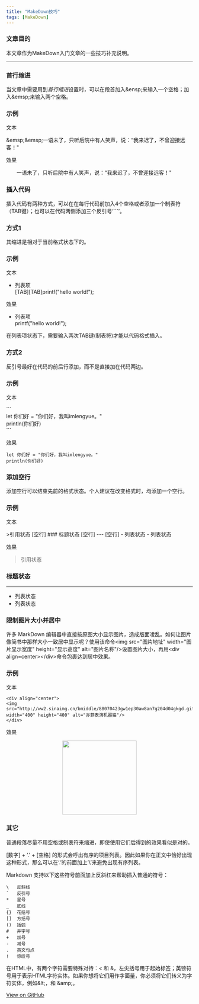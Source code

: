 ```yaml
---
title: "MakeDown技巧"
tags: [MakeDown]
---
```


### 文章目的

本文章作为MakeDown入门文章的一些技巧补充说明。

---

### 首行缩进

当文章中需要用到*首行缩进*设置时，可以在段首加入&amp;ensp;来输入一个空格；加入&amp;emsp;来输入两个空格。

### 示例
文本

&amp;emsp;&amp;emsp;一语未了，只听后院中有人笑声，说：“我来迟了，不曾迎接远客！"

效果

&emsp;&emsp;一语未了，只听后院中有人笑声，说：“我来迟了，不曾迎接远客！"

### 插入代码

插入代码有两种方式，可以在在每行代码前加入4个空格或者添加一个制表符（TAB键）；也可以在代码两侧添加三个反引号‘\`\`\`’。

### 方式1

其缩进是相对于当前格式状态下的。

### 示例

文本

+	列表项    
\[TAB\]\[TAB\]printf("hello world!");

效果

+	列表项    
		printf("hello world!");

在列表项状态下，需要输入两次TAB键(制表符)才能以代码格式插入。

### 方式2

反引号最好在代码的前后行添加，而不是直接加在代码两边。

### 示例

文本

\`\`\`    
let 你们好 = "你们好，我叫imlengyue。"    
println(你们好)    
\`\`\`

效果

```
let 你们好 = "你们好，我叫imlengyue。"
println(你们好)
```
### 添加空行

添加空行可以结束先前的格式状态。个人建议在改变格式时，均添加一个空行。

### 示例

文本

\>引用状态
\[空行\]
\#\#\# 标题状态
\[空行\]
\-\-\-
[空行]
\- 列表状态
\- 列表状态

效果

>引用状态

### 标题状态

---

- 列表状态
- 列表状态

### 限制图片大小并居中

许多 MarkDown 编辑器中直接按原图大小显示图片，造成版面凌乱。如何让图片像简书中那样大小一致居中显示呢？使用该命令&lt;img src="图片地址" width="图片显示宽度" height="显示高度" alt="图片名称"/>设置图片大小，再用&lt;div align=center>&lt;/div>命令包裹达到居中效果。

### 示例

文本

	<div align="center">
	<img src="http://ww2.sinaimg.cn/bmiddle/88070423gw1ep30aw8an7g204d04gkgd.gif" width="400" height="400" alt="亦菲表演机器猫"/>
	</div>

效果

<div align="center"> 
<img src="http://ww2.sinaimg.cn/bmiddle/88070423gw1ep30aw8an7g204d04gkgd.gif" width="200" height="200">
</div>

### 其它

普通段落尽量不用空格或制表符来缩进，即使使用它们后得到的效果看似是对的。

\[数字\] \+ ‘\.’ \+ \[空格\] 的形式会呼出有序的项目列表。因此如果你在正文中恰好出现这种形式，那么可以在‘\.’的前面加上‘\\’来避免出现有序列表。

Markdown 支持以下这些符号前面加上反斜杠来帮助插入普通的符号：

```
\   反斜线
`   反引号
*   星号
_   底线
{}  花括号
[]  方括号
()  括弧
#   井字号
+   加号
-   减号
.   英文句点
!   惊叹号
```
在HTML中，有两个字符需要特殊对待：&lt; 和 &amp;，左尖括号用于起始标签；英镑符号用于表示HTML字符实体。如果你想将它们用作字面量，你必须将它们转义为字符实体，例如&amp;lt;，和 &amp;amp;。


<a href="https://github.com/imlengyue/imlengyue.github.io" target="_blank" class="btn btn-success"><i class="fa fa-github fa-lg"></i> View on GitHub</a>


